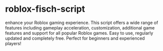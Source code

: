 # roblox-fisch-script
 enhance your Roblox gaming experience. This script offers a wide range of features including gameplay acceleration, customization, additional game features and support for all popular Roblox games. Easy to use, regularly updated and completely free. Perfect for beginners and experienced players!

